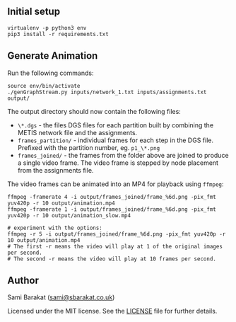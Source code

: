 
## Initial setup

```
virtualenv -p python3 env
pip3 install -r requirements.txt
```

## Generate Animation

Run the following commands:
```
source env/bin/activate
./genGraphStream.py inputs/network_1.txt inputs/assignments.txt output/
```

The output directory should now contain the following files:
* `\*.dgs` - the files DGS files for each partition built by combining the METIS network file and the assignments.
* `frames_partition/` - individual frames for each step in the DGS file. Prefixed with the partition number, eg. `p1_\*.png`
* `frames_joined/` - the frames from the folder above are joined to produce a single video frame. The video frame is stepped by node placement from the assignments file.

The video frames can be animated into an MP4 for playback using `ffmpeg`:

```
ffmpeg -framerate 4 -i output/frames_joined/frame_%6d.png -pix_fmt yuv420p -r 10 output/animation.mp4
ffmpeg -framerate 1 -i output/frames_joined/frame_%6d.png -pix_fmt yuv420p -r 10 output/animation_slow.mp4

# experiment with the options:
ffmpeg -r 5 -i output/frames_joined/frame_%6d.png -pix_fmt yuv420p -r 10 output/animation.mp4
# The first -r means the video will play at 1 of the original images per second.
# The second -r means the video will play at 10 frames per second.
```

## Author

Sami Barakat (<sami@sbarakat.co.uk>)

Licensed under the MIT license. See the [LICENSE](https://github.com/sbarakat/dgs-graphstream/blob/master/LICENSE) file for further details.
